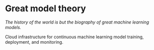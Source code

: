 # Great model theory

*The history of the world is but the biography of great machine learning
models.*

Cloud infrastructure for continuous machine learning model training,
deployment, and monitoring.
